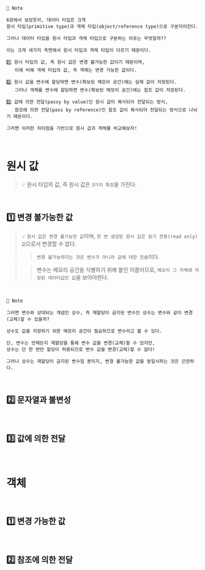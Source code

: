 ```
🔎 Note

6장에서 보았듯이, 데이터 타입은 크게
원시 타입(primitive type)과 객체 타입(object/reference type)으로 구분지어진다.

그러나 데이터 타입을 원시 타입과 객체 타입으로 구분하는 이유는 무엇일까??

이는 크게 세가지 측면에서 원시 타입과 객체 타입이 다르기 때문이다.

1️⃣ 원시 타입의 값, 즉 원시 값은 변경 불가능한 값이기 때문이며,
   이에 비해 객체 타입의 값, 즉 객체는 변경 가능한 값이다.

2️⃣ 원시 값을 변수에 할당하면 변수(확보된 메모리 공간)에는 실제 값이 저장된다.
   그러나 객체를 변수에 할당하면 변수(확보된 메모리 공간)에는 참조 값이 저장된다.

3️⃣ 값에 의한 전달(passy by value)인 원시 값이 복사되어 전달되는 방식,
   참조에 의한 전달(pass by reference)인 참조 값이 복사되어 전달되는 방식으로 나뉘기 때문이다.

그러면 이러한 차이점을 기반으로 원시 값과 객체를 비교해보자!
```
<br>

# 원시 값

> 💡 원시 타입의 값, 즉 원시 값은 `3가지 특징`을 가진다.
<br>

## 1️⃣ 변경 불가능한 값

> 💡 `원시 값은 변경 불가능한 값`이며, `한 번 생성된 원시 값은 읽기 전용(read only) 값`으로서 변경할 수 없다.
>> `변경 불가능하다는 것은 변수가 아니라 값에 대한 진술`이다.

>> 변수는 메모리 공간을 식별하기 위해 붙인 이름이므로, `메모리 그 자체에 저장된 데이터값인 값`을 보아야한다.
<br>

```
🔎 Note

그러면 변수와 상대되는 개념인 상수, 즉 재할당이 금지된 변수인 상수는 변수와 같이 변경(교체)할 수 있을까?

상수도 값을 저장하기 위한 메모리 공간이 필요하므로 변수라고 볼 수 있다.

단, 변수는 언제든지 재할당을 통해 변수 값을 변경(교체)할 수 있지만,
상수는 단 한 번만 할당이 허용되므로 변수 값을 변경(교체)할 수 없다!

그러나 상수는 재할당이 금지된 변수일 뿐이지, 변경 불가능한 값을 동일시하는 것은 곤란하다.
```
<br>

## 2️⃣ 문자열과 불변성
<br>

## 3️⃣ 값에 의한 전달
<br>

# 객체
<br>

## 1️⃣ 변경 가능한 값
<br>

## 2️⃣ 참조에 의한 전달
